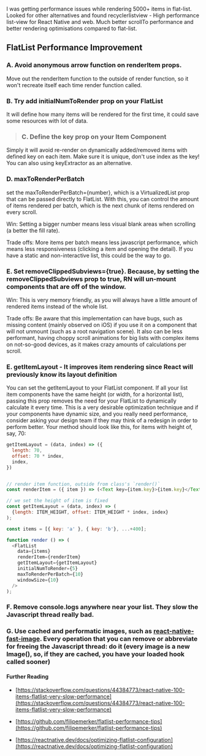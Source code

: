 I was getting performance issues while rendering 5000+ items in flat-list. Looked for other alternatives and found recyclerlistview - High performance list-view for React Native and web. Much better scrollTo performance and better rendering optimisations compared to flat-list.

## FlatList Performance Improvement

### A. Avoid anonymous arrow function on renderItem props.

Move out the renderItem function to the outside of render function, so it won't recreate itself each time render function called.

### B. Try add initialNumToRender prop on your FlatList

It will define how many items will be rendered for the first time, it could save some resources with lot of data.

> ### C. Define the key prop on your Item Component

Simply it will avoid re-render on dynamically added/removed items with defined key on each item. Make sure it is unique, don't use index as the key! You can also using keyExtractor as an alternative.

### D. maxToRenderPerBatch

set the maxToRenderPerBatch={number}, which is a VirtualizedList prop that can be passed directly to FlatList. With this, you can control the amount of items rendered per batch, which is the next chunk of items rendered on every scroll.

Win: Setting a bigger number means less visual blank areas when scrolling (a better the fill rate).

Trade offs: More items per batch means less javascript performance, which means less responsiveness (clicking a item and opening the detail). If you have a static and non-interactive list, this could be the way to go.

### E. Set removeClippedSubviews={true}. Because, by setting the removeClippedSubviews prop to true, RN will un-mount components that are off of the window.

Win: This is very memory friendly, as you will always have a little amount of rendered items instead of the whole list.

Trade offs: Be aware that this implementation can have bugs, such as missing content (mainly observed on iOS) if you use it on a component that will not unmount (such as a root navigation scene). It also can be less performant, having choppy scroll animations for big lists with complex items on not-so-good devices, as it makes crazy amounts of calculations per scroll.

### E. getItemLayout - It improves item rendering since React will previously know its layout definition

You can set the getItemLayout to your FlatList component. If all your list item components have the same height (or width, for a horizontal list), passing this prop removes the need for your FlatList to dynamically calculate it every time. This is a very desirable optimization technique and if your components have dynamic size, and you really need performance, consider asking your design team if they may think of a redesign in order to perform better. Your method should look like this, for items with height of, say, 70:

```js
getItemLayout = (data, index) => ({
  length: 70,
  offset: 70 * index,
  index,
})
```

```js

// render item function, outside from class's `render()`
const renderItem = ({ item }) => (<Text key={item.key}>{item.key}</Text>);

// we set the height of item is fixed
const getItemLayout = (data, index) => (
  {length: ITEM_HEIGHT, offset: ITEM_HEIGHT * index, index}
);

const items = [{ key: 'a' }, { key: 'b'}, ...+400];

function render () => (
  <FlatList
    data={items}
    renderItem={renderItem}
    getItemLayout={getItemLayout}
    initialNumToRender={5}
    maxToRenderPerBatch={10}
    windowSize={10}
  />
);
```

### F. Remove console.logs anywhere near your list. They slow the Javascript thread really bad.

### G. Use cached and performatic images, such as [react-native-fast-image](https://github.com/DylanVann/react-native-fast-image). Every operation that you can remove or abbreviate for freeing the Javascript thread: do it (every image is a new Image(), so, if they are cached, you have your loaded hook called sooner)

#### Further Reading

- [https://stackoverflow.com/questions/44384773/react-native-100-items-flatlist-very-slow-performance](https://stackoverflow.com/questions/44384773/react-native-100-items-flatlist-very-slow-performance)

- [https://github.com/filipemerker/flatlist-performance-tips](https://github.com/filipemerker/flatlist-performance-tips)

- [https://reactnative.dev/docs/optimizing-flatlist-configuration](https://reactnative.dev/docs/optimizing-flatlist-configuration)

